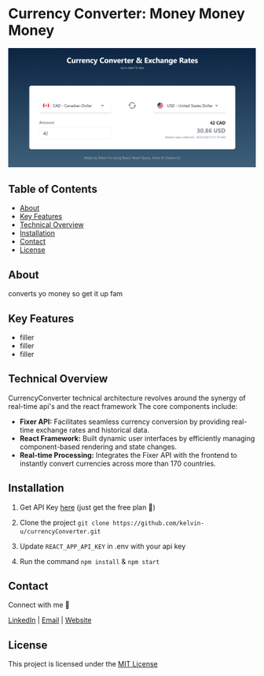 # Currency Converter: Money Money Money

![currencyConverter logo](https://github.com/kelvin-u/currencyConverter/blob/main/currencyConverter.png?raw=true)

## Table of Contents

- [About](#about)
- [Key Features](#key-features)
- [Technical Overview](#technical-overview)
- [Installation](#installation)
- [Contact](#contact)
- [License](#license)

## About

converts yo money so get it up fam

## Key Features

- filler
- filler
- filler

## Technical Overview

CurrencyConverter technical architecture revolves around the synergy of real-time api's and the react framework The core components include:

- **Fixer API:** Facilitates seamless currency conversion by providing real-time exchange rates and historical data.
- **React Framework:** Built dynamic user interfaces by efficiently managing component-based rendering and state changes.
- **Real-time Processing:** Integrates the Fixer API with the frontend to instantly convert currencies across more than 170 countries.

## Installation

1. Get API Key [here](https://apilayer.com/marketplace/fixer-api) (just get the free plan :slightly_smiling_face:)

2. Clone the project ```git clone https://github.com/kelvin-u/currencyConverter.git```

3. Update `REACT_APP_API_KEY` in .env with your api key

4. Run the command ```npm install``` & ```npm start```

## Contact
Connect with me :wave:

[LinkedIn](https://www.linkedin.com/in/kelvin-u/) | [Email](mailto:yukaiwenn@gmail.com) | [Website](https://kelvinu.ca/)

## License
This project is licensed under the [MIT License](LICENSE)
